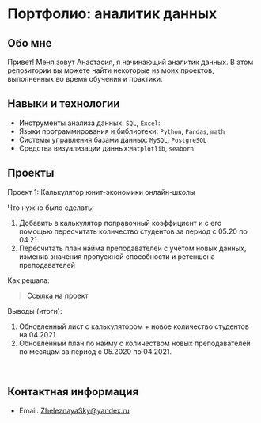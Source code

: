 # Портфолио: аналитик данных

## Обо мне 

Привет! Меня зовут Анастасия, я начинающий аналитик данных. 
В этом репозитории вы можете найти некоторые из моих проектов, выполненных во время обучения и практики.
<br>

## Навыки и технологии
- Инструменты анализа данных: ``SQL``, ``Excel``: 
- Языки программирования и библиотеки: ``Python``, ``Pandas``, ``math`` 
- Системы управления базами данных: ``MySQL``, ``PostgreSQL``
- Средства визуализации данных:``Matplotlib``, ``seaborn``




## Проекты
<p> Проект 1: Калькулятор юнит-экономики онлайн-школы</p>
<p>Что нужно было сделать:<p>
<ol>
  <li>Добавить в калькулятор поправочный коэффициент и с его помощью пересчитать количество студентов за период с 05.20 по 04.21.</li>
  <li> Пересчитать план найма преподавателей с учетом новых данных, изменив значения пропускной способности и ретеншена преподавателей</li>
</ol>

<p>Как решала: 


> <a href="https://github.com/AnastasiyaZheleznaya/Skyproportfolio/blob/main/folder/Сборкакалькулятораюнитэкономики.xlsx">Ссылка на проект</a>
 

<p>Выводы (итоги):<p>
<ol>
  <li>Обновленный лист с калькулятором + новое количество студентов на 04.2021</li>
  <li>Обновленный план по найму с количеством новых преподавателей по месяцам за период с 05.2020 по 04.2021.</li>
</ol>
<br> 



## Контактная информация
- Email: ZheleznayaSky@yandex.ru

